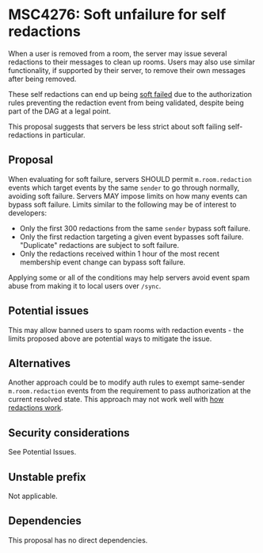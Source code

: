# MSC4276: Soft unfailure for self redactions

When a user is removed from a room, the server may issue several redactions to their messages to clean
up rooms. Users may also use similar functionality, if supported by their server, to remove their own
messages after being removed.

These self redactions can end up being [soft failed](https://spec.matrix.org/v1.13/server-server-api/#soft-failure)
due to the authorization rules preventing the redaction event from being validated, despite being part of the
DAG at a legal point.

This proposal suggests that servers be less strict about soft failing self-redactions in particular.

## Proposal

When evaluating for soft failure, servers SHOULD permit `m.room.redaction` events which target events
by the same `sender` to go through normally, avoiding soft failure. Servers MAY impose limits on how
many events can bypass soft failure. Limits similar to the following may be of interest to developers:

* Only the first 300 redactions from the same `sender` bypass soft failure.
* Only the first redaction targeting a given event bypasses soft failure. "Duplicate" redactions are
  subject to soft failure.
* Only the redactions received within 1 hour of the most recent membership event change can bypass
  soft failure.

Applying some or all of the conditions may help servers avoid event spam abuse from making it to
local users over `/sync`.

## Potential issues

This may allow banned users to spam rooms with redaction events - the limits proposed above are potential
ways to mitigate the issue.

## Alternatives

Another approach could be to modify auth rules to exempt same-sender `m.room.redaction` events from the requirement
to pass authorization at the current resolved state. This approach may not work well with [how redactions work](https://spec.matrix.org/v1.13/rooms/v11/#handling-redactions).

## Security considerations

See Potential Issues.

## Unstable prefix

Not applicable.

## Dependencies

This proposal has no direct dependencies.
